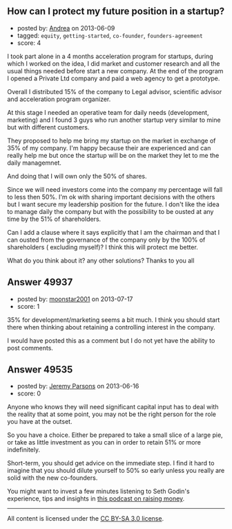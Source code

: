 ## How can I protect my future position in a startup?

- posted by: [Andrea](https://stackexchange.com/users/-1/26580-andrea) on 2013-06-09
- tagged: `equity`, `getting-started`, `co-founder`, `founders-agreement`
- score: 4

I took part alone in a 4 months acceleration program for startups, during which I worked on the idea, I did market and customer research and all the usual things needed before start a new company. At the end of the program I opened a Private Ltd company and paid a web agency to get a prototype.  

Overall I distributed 15% of the company to Legal advisor, scientific advisor and acceleration program organizer. 

At this stage I needed an operative team for daily needs (development, marketing) and I found 3 guys who run another startup very similar to mine but with different customers.

They proposed to help me bring my startup on the market in exchange of 35% of my company. 
I'm happy because their are experienced and can really help me but once the startup will be on the market they let to me the daily managemnet.

And doing that I will own only the 50% of shares. 

Since we will need investors come into the company my percentage will fall to less then 50%.
I'm ok with sharing important decisions with the others but I want secure my leadership position for the future. I don't like the idea to manage daily the company but with the possibility to be ousted at any time by the 51% of shareholders.

Can I add a clause where it says explicitly that I am the chairman and that I can ousted from the governance of the company only by the 100% of shareholders ( excluding myself)? I think this will protect me better.

What do you think about it? any other solutions? Thanks to you all




## Answer 49937

- posted by: [moonstar2001](https://stackexchange.com/users/-1/22342-moonstar2001) on 2013-07-17
- score: 1

35% for development/marketing seems a bit much. I think you should start there when thinking about retaining a controlling interest in the company.

I would have posted this as a comment but I do not yet have the ability to post comments.


## Answer 49535

- posted by: [Jeremy Parsons](https://stackexchange.com/users/-1/4291-jeremy-parsons) on 2013-06-16
- score: 0

<p>Anyone who knows they will need significant capital input has to deal with the reality that at some point, you may not be the right person for the role you have at the outset.</p>

<p>So you have a choice. Either be prepared to take a small slice of a large pie, or take as little investment as you can in order to retain 51% or more indefinitely.</p>

<p>Short-term, you should get advice on the immediate step. I find it hard to imagine that you should dilute yourself to 50% so early unless you really are solid with the new co-founders. </p>

<p>You might want to invest a few minutes listening to Seth Godin's experience, tips and insights in <a href="http://www.earwolf.com/episode/raising-money/" rel="nofollow">this podcast on raising money</a>.</p>




---

All content is licensed under the [CC BY-SA 3.0 license](https://creativecommons.org/licenses/by-sa/3.0/).
